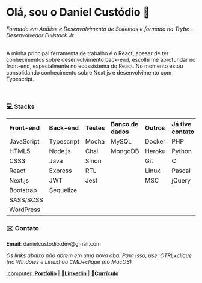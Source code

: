 <!DOCTYPE html>
<html lang="pt">
  <head>
    <meta name="viewport" content="width=device-width, initial-scale=1.0">
  </head>
  <body>
    <h1>Olá, sou o Daniel Custódio 👋</h1>
    <spam><i>Formado em Análise e Desenvolvimento de Sistemas e formado na Trybe - Desenvolvedor Fullstack Jr.</i></spam>
    <br/><br/>
    <p>A minha principal ferramenta de trabalho é o React, apesar de ter conhecimentos sobre desenvolvimento back-end, escolhi me aprofundar no front-end, especialmente no ecossistema do React. No momento estou consolidando conhecimento sobre Next.js e desenvolvimento com Typescript.</p>
    </br>
    <h3>💻 Stacks</h3>
    <table align="center">
      <tr align="left">
        <th>Front-end</th>
        <th>Back-end</th>
        <th>Testes</th>
        <th>Banco de dados</th>
        <th>Outros</th>
        <th>Já tive contato</th>
      </tr>
      <tr>
        <td>JavaScript</td>
        <td>Typescript</td>
        <td>Mocha</td>
        <td>MySQL</td>
        <td>Docker</td>
        <td>PHP</td>
      </tr>
      <tr>
        <td>HTML5</td>
        <td>Node.js</td>
        <td>Chai</td>
        <td>MongoDB</td>
        <td>Heroku</td>
        <td>Python</td>
      </tr>
      <tr>
        <td>CSS3</td>
        <td>Java</td>
        <td>Sinon</td>
        <td></td>
        <td>Git</td>
        <td>C</td>
      </tr>
      <tr>
        <td>React</td>
        <td>Express</td>
        <td>RTL</td>
        <td></td>
        <td>Linux</td>
        <td>Pascal</td>
      </tr>
      <tr>
        <td>Next.js</td>
        <td>JWT</td>
        <td>Jest</td>
        <td></td>
        <td>MSC</td>
        <td>jQuery</td>
      </tr>
      <tr>
        <td>Bootstrap</td>
        <td>Sequelize</td>
        <td></td>
        <td></td>
        <td></td>
        <td></td>
      </tr>
      <tr>
        <td>SASS/SCSS</td>
        <td></td>
        <td></td>
        <td></td>
        <td></td>
        <td></td>
      </tr>
      <tr>
        <td>WordPress</td>
        <td></td>
        <td></td>
        <td></td>
        <td></td>
        <td></td>
      </tr>
    </table>
  </body>
  <h3>✉️ Contato</h3>
  <p><b>Email</b>: danielcustodio.dev@gmail.com</p>
   <p><i>Os links abaixo não abrem em uma nova aba. Para isso, use: CTRL+clique (no Windows e Linux) ou CMD+clique (no MacOS)</i></p>
     <a href="https://danielcustodio.com.br" target="_blank">:computer: <b>Portfólio</b></a> |
  <a href="https://www.linkedin.com/in/danielscustodio/" target="_blank">🤝<b>Linkedin</b></a> |
  <a href="https://docs.google.com/document/d/1DGOWRUb9YdRJEIQXsLCIVx1M3Aq2w8ZNgsHrSMTIVWA/edit?usp=sharing" target="_blank">📄<b>Currículo</b></i></a>
</html>

